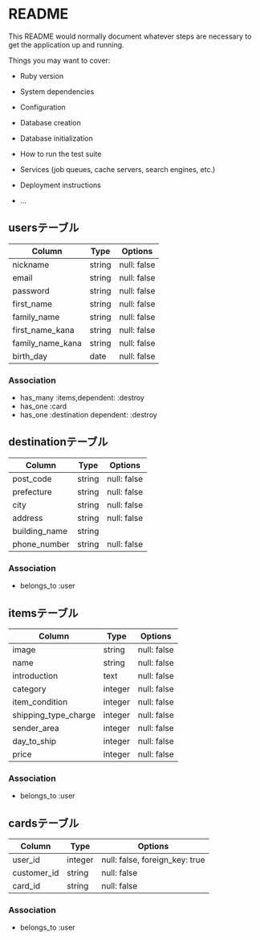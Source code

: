 # README

This README would normally document whatever steps are necessary to get the
application up and running.

Things you may want to cover:

* Ruby version

* System dependencies

* Configuration

* Database creation

* Database initialization

* How to run the test suite

* Services (job queues, cache servers, search engines, etc.)

* Deployment instructions

* ...

## usersテーブル

| Column           | Type       | Options     |
| ---------------- | ---------- | ----------- |
| nickname         | string     | null: false |
| email            | string     | null: false |
| password         | string     | null: false |
| first_name       | string     | null: false |
| family_name      | string     | null: false |
| first_name_kana  | string     | null: false |
| family_name_kana | string     | null: false |
| birth_day        | date       | null: false |


### Association
- has_many :items,dependent: :destroy
- has_one :card
- has_one :destination dependent: :destroy


## destinationテーブル

| Column        | Type   | Options     |
| ------------- | ------ | ----------- |
| post_code     | string | null: false |
| prefecture    | string | null: false |
| city          | string | null: false |
| address       | string | null: false |
| building_name | string |             |
| phone_number  | string | null: false | 


### Association
- belongs_to :user


## itemsテーブル

| Column               | Type    | Options     |
| -------------------- | ------- | ----------- |
| image                | string  | null: false |
| name                 | string  | null: false |
| introduction         | text    | null: false |
| category             | integer | null: false |
| item_condition       | integer | null: false |
| shipping_type_charge | integer | null: false |
| sender_area          | integer | null: false |
| day_to_ship          | integer | null: false |
| price                | integer | null: false |


### Association
- belongs_to :user


## cardsテーブル

| Column      | Type    | Options                        |
| ----------- | ------- | ------------------------------ |
| user_id     | integer | null: false, foreign_key: true |  
| customer_id | string  | null: false                    |
| card_id     | string  | null: false                    |

### Association
- belongs_to :user
